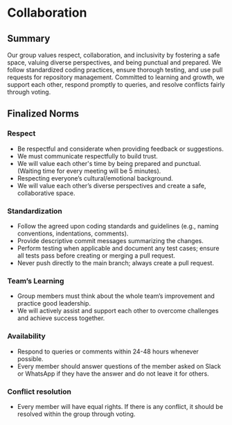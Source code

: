 # Collaboration

<!-- group norms summary -->

## Summary

Our group values respect, collaboration, and inclusivity by fostering a safe space, valuing diverse perspectives, and being punctual and prepared. We follow standardized coding practices, ensure thorough testing, and use pull requests for repository management. Committed to learning and growth, we support each other, respond promptly to queries, and resolve conflicts fairly through voting.

<!-- group norms list -->

## Finalized Norms

### Respect

* Be respectful and considerate when providing feedback or suggestions.  
* We must communicate respectfully to build trust.  
* We will value each other's time by being prepared and punctual. (Waiting time for every meeting will be 5 minutes).  
* Respecting everyone’s cultural/emotional background.   
* We will value each other’s diverse perspectives and create a safe, collaborative space.

### Standardization

* Follow the agreed upon coding standards and guidelines (e.g., naming conventions, indentations, comments).  
* Provide descriptive commit messages summarizing the changes.  
* Perform testing when applicable and document any test cases; ensure all tests pass before creating or merging a pull request.
* Never push directly to the main branch; always create a pull request.

### Team’s Learning

* Group members must think about the whole team’s improvement and practice good leadership.  
* We will actively assist and support each other to overcome challenges and achieve success together.

### Availability

* Respond to queries or comments within 24-48 hours whenever possible.  
* Every member should answer questions of the member asked on Slack or WhatsApp if they have the answer and do not leave it for others.

### Conflict resolution

* Every member will have equal rights. If there is any conflict, it should be resolved within the group through voting.
